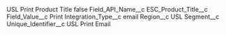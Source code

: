 <?xml version="1.0" encoding="UTF-8"?>
<CustomMetadata xmlns="http://soap.sforce.com/2006/04/metadata" xmlns:xsi="http://www.w3.org/2001/XMLSchema-instance" xmlns:xsd="http://www.w3.org/2001/XMLSchema">
    <label>USL Print Product Title</label>
    <protected>false</protected>
    <values>
        <field>Field_API_Name__c</field>
        <value xsi:type="xsd:string">ESC_Product_Title__c</value>
    </values>
    <values>
        <field>Field_Value__c</field>
        <value xsi:type="xsd:string">Print</value>
    </values>
    <values>
        <field>Integration_Type__c</field>
        <value xsi:type="xsd:string">email</value>
    </values>
    <values>
        <field>Region__c</field>
        <value xsi:type="xsd:string">USL</value>
    </values>
    <values>
        <field>Segment__c</field>
        <value xsi:nil="true"/>
    </values>
    <values>
        <field>Unique_Identifier__c</field>
        <value xsi:type="xsd:string">USL Print Email</value>
    </values>
</CustomMetadata>
